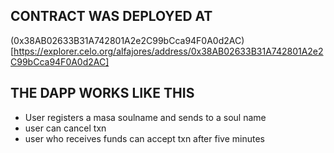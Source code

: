 ## CONTRACT WAS DEPLOYED AT 

(0x38AB02633B31A742801A2e2C99bCca94F0A0d2AC)[https://explorer.celo.org/alfajores/address/0x38AB02633B31A742801A2e2C99bCca94F0A0d2AC]


## THE DAPP WORKS LIKE THIS 

- User registers a masa soulname and sends to a soul name 
- user can cancel txn
- user who receives funds can accept txn after five minutes